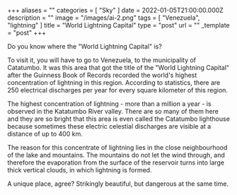 +++
aliases = ""
categories = [ "Sky" ]
date = 2022-01-05T21:00:00.000Z
description = ""
image = "/images/ai-2.png"
tags = [ "Venezuela", "lightning" ]
title = "World Lightning Capital"
type = "post"
url = ""
_template = "post"
+++

Do you know where the "World Lightning Capital" is?

To visit it, you will have to go to Venezuela, to the municipality of Catatumbo. It was this area that got the title of the "World Lightning Capital" after the Guinness Book of Records recorded the world's highest concentration of lightning in this region. According to statistics, there are 250 electrical discharges per year for every square kilometer of this region.

The highest concentration of lightning - more than a million a year - is observed in the Katatumbo River valley. There are so many of them here and they are so bright that this area is even called the Catatumbo lighthouse because sometimes these electric celestial discharges are visible at a distance of up to 400 km.

The reason for this concentrate of lightning lies in the close neighbourhood of the lake and mountains. The mountains do not let the wind through, and therefore the evaporation from the surface of the reservoir turns into large thick vertical clouds, in which lightning is formed.

A unique place, agree? Strikingly beautiful, but dangerous at the same time.
